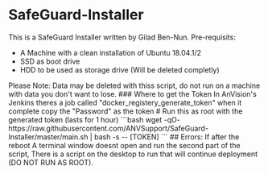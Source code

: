 # SafeGuard-Installer
This is a SafeGuard Installer written by Gilad Ben-Nun.
Pre-requisits: 
<ul>
<li>A Machine with a clean installation of Ubuntu 18.04.1/2</li>
<li>SSD as boot drive</li>
<li>HDD to be used as storage drive (Will be deleted completly)</li>
</ul>
Please Note: Data may be deleted with thiss script, do not run on a machine with data you don't want to lose.
### Where to get the Token
In AnVision's Jenkins theres a job called "docker_registery_generate_token"
when it complete copy the "Password" as the token
# Run this as root with the generated token (lasts for 1 hour)
```bash
wget -qO- https://raw.githubusercontent.com/ANVSupport/SafeGuard-Installer/master/main.sh | bash -s -- [TOKEN]
```
## Errors:
If after the reboot A terminal window doesnt open and run the second part of the script, There is a script on the desktop to run that will continue deployment (DO NOT RUN AS ROOT).